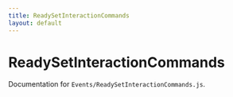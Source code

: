 ```yaml
---
title: ReadySetInteractionCommands
layout: default
---
```


# ReadySetInteractionCommands

Documentation for `Events/ReadySetInteractionCommands.js`.
